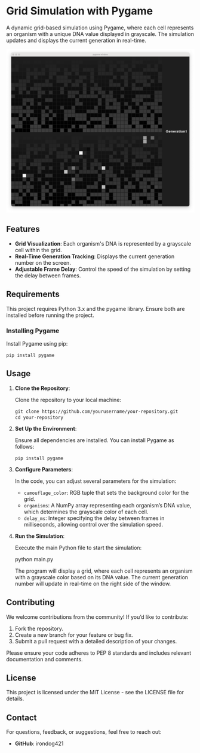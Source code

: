 # Grid Simulation with Pygame

A dynamic grid-based simulation using Pygame, where each cell represents an organism with a unique DNA value displayed in grayscale. The simulation updates and displays the current generation in real-time.

<img src="preview.png" alt="Grid Simulation Screenshot">

## Features

- **Grid Visualization**: Each organism's DNA is represented by a grayscale cell within the grid.
- **Real-Time Generation Tracking**: Displays the current generation number on the screen.
- **Adjustable Frame Delay**: Control the speed of the simulation by setting the delay between frames.

## Requirements

This project requires Python 3.x and the pygame library. Ensure both are installed before running the project.

### Installing Pygame

Install Pygame using pip:
```
pip install pygame
```
## Usage

1. **Clone the Repository**:

   Clone the repository to your local machine:
   ```
   git clone https://github.com/yourusername/your-repository.git
   cd your-repository
   ```
2. **Set Up the Environment**:

   Ensure all dependencies are installed. You can install Pygame as follows:
   ```
   pip install pygame
   ```
3. **Configure Parameters**:

   In the code, you can adjust several parameters for the simulation:

   - `camouflage_color`: RGB tuple that sets the background color for the grid.
   - `organisms`: A NumPy array representing each organism’s DNA value, which determines the grayscale color of each cell.
   - `delay_ms`: Integer specifying the delay between frames in milliseconds, allowing control over the simulation speed.

4. **Run the Simulation**:

   Execute the main Python file to start the simulation:

   python main.py

   The program will display a grid, where each cell represents an organism with a grayscale color based on its DNA value. The current generation number will update in real-time on the right side of the window.

## Contributing

We welcome contributions from the community! If you’d like to contribute:

1. Fork the repository.
2. Create a new branch for your feature or bug fix.
3. Submit a pull request with a detailed description of your changes.

Please ensure your code adheres to PEP 8 standards and includes relevant documentation and comments.

## License

This project is licensed under the MIT License - see the LICENSE file for details.

## Contact

For questions, feedback, or suggestions, feel free to reach out:

- **GitHub**: irondog421
